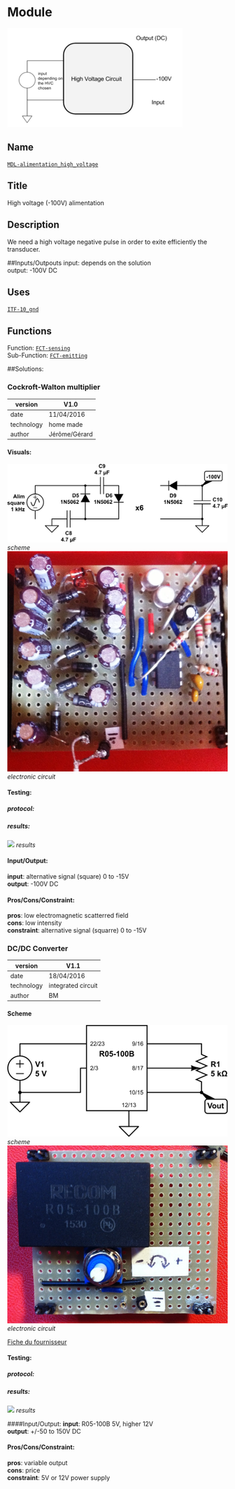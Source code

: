 # Module
<img src="https://github.com/Alienor134/medicotechnical/blob/master/modules/MDL-alimentation_high_voltage/doc/images/ioscheme.PNG" width="400">

## Name
[`MDL-alimentation_high_voltage`]()

## Title
High voltage (-100V) alimentation

## Description
We need a high voltage negative pulse in order to exite efficiently the transducer.

##Inputs/Outpouts
input: depends on the solution  
output: -100V DC

## Uses
[`ITF-10_gnd`](../../interfaces/ITF-10_gnd)

## Functions
Function: [`FCT-sensing`](../../functions/FCT-sensing)  
Sub-Function:  [`FCT-emitting`](../../functions/FCT-emitting)

##Solutions: 

### Cockroft-Walton multiplier

version      | V1.0  
------------- | -------------  
date     |11/04/2016  
technology|home made  
author|Jérôme/Gérard  

#### Visuals:

![](https://github.com/Alienor134/medicotechnical/blob/master/modules/MDL-alimentation_high_voltage/doc/images/scheme_V1.0.png)
*scheme*  
![](https://github.com/Alienor134/medicotechnical/blob/master/modules/MDL-alimentation_high_voltage/doc/images/circuit_V1.0.JPG)
*electronic circuit*

#### Testing:

##### protocol:
##### results:

![](doc/images/results_V1.0.jpg)
*results*

#### Input/Output: 
**input**: alternative signal (square) 0 to -15V  
**output**: -100V DC

#### Pros/Cons/Constraint:
**pros**: low electromagnetic scatterred field  
**cons**: low intensity  
**constraint**: alternative signal (squarre) 0 to -15V  



### DC/DC Converter

version      | V1.1  
------------- | -------------  
date     |18/04/2016  
technology|integrated circuit  
author|BM  

#### Scheme
![](https://github.com/Alienor134/medicotechnical/blob/master/modules/MDL-alimentation_high_voltage/doc/images/scheme_V1.1.png)
*scheme*  
![](https://github.com/Alienor134/medicotechnical/blob/master/modules/MDL-alimentation_high_voltage/doc/images/circuit_V1.1.JPG)
*electronic circuit*  

[Fiche du fournisseur](http://www.digikey.fr/product-detail/fr/recom-power/R05-100B/945-2051-5-ND/3776798)
#### Testing:

##### protocol:
##### results:

![](doc/images/results_V1.1.jpg)
*results*

####Input/Output: 
**input**: R05-100B 5V, higher 12V  
**output**: +/-50 to 150V DC

#### Pros/Cons/Constraint:
**pros**: variable output  
**cons**: price  
**constraint**: 5V or 12V power supply

